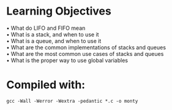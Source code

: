 # Learning Objectives  

• What do LIFO and FIFO mean  
• What is a stack, and when to use it  
• What is a queue, and when to use it  
• What are the common implementations of stacks and queues  
• What are the most common use cases of stacks and queues  
• What is the proper way to use global variables  

# Compiled with:  
```
gcc -Wall -Werror -Wextra -pedantic *.c -o monty
```
